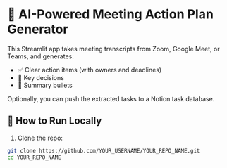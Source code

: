 # 🧠 AI-Powered Meeting Action Plan Generator

This Streamlit app takes meeting transcripts from Zoom, Google Meet, or Teams, and generates:

- ✅ Clear action items (with owners and deadlines)
- 🧠 Key decisions
- 📝 Summary bullets

Optionally, you can push the extracted tasks to a Notion task database.

## 🚀 How to Run Locally

1. Clone the repo:
```bash
git clone https://github.com/YOUR_USERNAME/YOUR_REPO_NAME.git
cd YOUR_REPO_NAME

